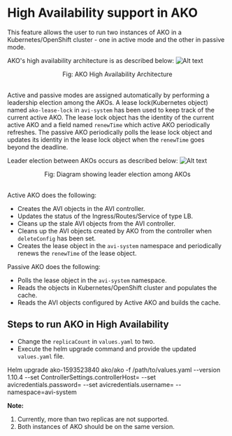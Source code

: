 # High Availability support in AKO

This feature allows the user to run two instances of AKO in a Kubernetes/OpenShift cluster - one in active mode and the other in passive mode.

AKO's high availability architecture is as described below:
![Alt text](images/ako_ha_arch.png?raw=true)
<div align="center">
Fig: AKO High Availability Architecture
<br/>
<br/>
</div>

Active and passive modes are assigned automatically by performing a leadership election among the AKOs. A lease lock(Kubernetes object) named `ako-lease-lock` in `avi-system` has been used to keep track of the current active AKO. The lease lock object has the identity of the current active AKO and a field named `renewTime` which active AKO periodically refreshes. The passive AKO periodically polls the lease lock object and updates its identity in the lease lock object when the `renewTime` goes beyond the deadline.

Leader election between AKOs occurs as described below:
![Alt text](images/ako_ha_election.png?raw=true)
<div align="center">
Fig: Diagram showing leader election among AKOs
<br/>
<br/>
</div>

Active AKO does the following:
* Creates the AVI objects in the AVI controller.
* Updates the status of the Ingress/Routes/Service of type LB.
* Cleans up the stale AVI objects from the AVI controller.
* Cleans up the AVI objects created by AKO from the controller when `deleteConfig` has been set.
* Creates the lease object in the `avi-system` namespace and periodically renews the `renewTime` of the lease object.

Passive AKO does the following:
* Polls the lease object in the `avi-system` namespace.
* Reads the objects in Kubernetes/OpenShift cluster and populates the cache.
* Reads the AVI objects configured by Active AKO and builds the cache.

## Steps to run AKO in High Availability

* Change the `replicaCount` in `values.yaml` to two.
* Execute the helm upgrade command and provide the updated `values.yaml` file.

Helm upgrade ako-1593523840 ako/ako -f /path/to/values.yaml --version 1.10.4 --set ControllerSettings.controllerHost=<IP or Hostname> --set avicredentials.password=<username> --set avicredentials.username=<username> --namespace=avi-system

**Note:**
1. Currently, more than two replicas are not supported.
2. Both instances of AKO should be on the same version.
